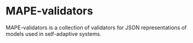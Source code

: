 # MAPE-validators

MAPE-validators is a collection of validators for JSON representations
of models used in self-adaptive systems.
